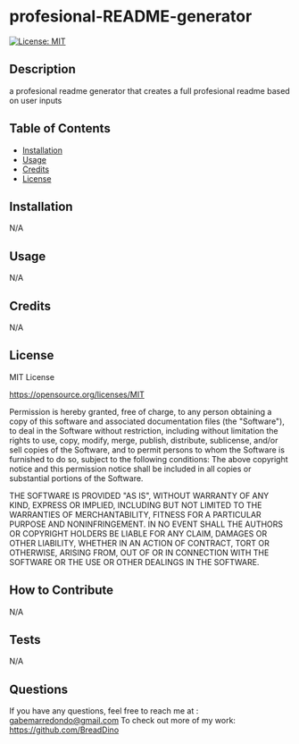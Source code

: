 # profesional-README-generator
[![License: MIT](https://img.shields.io/badge/License-MIT-yellow.svg)](https://opensource.org/licenses/MIT)
## Description
a profesional readme generator that creates a full profesional readme based on user inputs
## Table of Contents 
- [Installation](#installation)
- [Usage](#usage)
- [Credits](#credits)
- [License](#license)
## Installation
N/A
## Usage
N/A
## Credits
N/A
## License
MIT License

https://opensource.org/licenses/MIT

Permission is hereby granted, free of charge, to any person obtaining a copy of this software and associated documentation files (the "Software"), to deal in the Software without restriction, including without limitation the rights to use, copy, modify, merge, publish, distribute, sublicense, and/or sell copies of the Software, and to permit persons to whom the Software is furnished to do so, subject to the following conditions:
The above copyright notice and this permission notice shall be included in all copies or substantial portions of the Software.
    
THE SOFTWARE IS PROVIDED "AS IS", WITHOUT WARRANTY OF ANY KIND, EXPRESS OR IMPLIED, INCLUDING BUT NOT LIMITED TO THE WARRANTIES OF MERCHANTABILITY, FITNESS FOR A PARTICULAR PURPOSE AND NONINFRINGEMENT. IN NO EVENT SHALL THE AUTHORS OR COPYRIGHT HOLDERS BE LIABLE FOR ANY CLAIM, DAMAGES OR OTHER LIABILITY, WHETHER IN AN ACTION OF CONTRACT, TORT OR OTHERWISE, ARISING FROM, OUT OF OR IN CONNECTION WITH THE SOFTWARE OR THE USE OR OTHER DEALINGS IN THE SOFTWARE.
## How to Contribute
N/A
## Tests
N/A
## Questions
If you have any questions, feel free to reach me at : 
gabemarredondo@gmail.com
To check out more of my work: 
https://github.com/BreadDino
